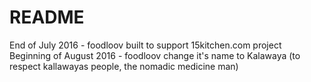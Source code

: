 # README

End of July 2016 - foodloov built to support 15kitchen.com project
Beginning of August 2016 - foodloov change it's name to Kalawaya (to respect kallawayas people, the nomadic medicine man)
